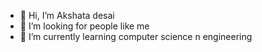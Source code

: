 - 👋 Hi, I’m Akshata desai
- 👀 I’m looking for people like me
- 🌱 I’m currently learning  computer science n engineering


<!---
bangatansonyeondan/bangatansonyeondan is a ✨ special ✨ repository because its `README.md` (this file) appears on your GitHub profile.
You can click the Preview link to take a look at your changes.
--->
